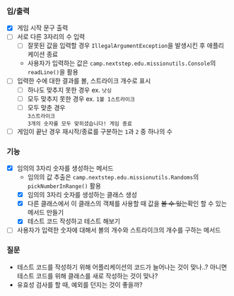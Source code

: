 ### 입/출력
- [x] 게임 시작 문구 출력
- [ ] 서로 다른 3자리의 수 입력
  - [ ] 잘못된 값을 입력할 경우 `IllegalArgumentException`을 발생시킨 후 애플리케이션 종료
  - 사용자가 입력하는 값은 `camp.nextstep.edu.missionutils.Console`의 `readLine()`을 활용
- [ ] 입력한 수에 대한 결과를 볼, 스트라이크 개수로 표시
  - [ ] 하나도 맞추지 못한 경우 ex. `낫싱`
  - [ ] 모두 맞추지 못한 경우 ex. `1볼 1스트라이크`
  - [ ] 모두 맞춘 경우</br>
  `3스트라이크`</br>
  `3개의 숫자를 모두 맞히셨습니다! 게임 종료`
- [ ] 게임이 끝난 경우 재시작/종료를 구분하는 `1`과 `2` 중 하나의 수
### 기능
- [x] 임의의 3자리 숫자를 생성하는 메서드
    - 임의의 값 추출은 `camp.nextstep.edu.missionutils.Randoms`의 `pickNumberInRange()` 활용
    - [x] 임의의 3자리 숫자를 생성하는 클래스 생성
    - [x] 다른 클래스에서 이 클래스의 객체를 사용할 때 값을 ~~볼 수 있는~~확인 할 수 있는 메서드 만들기
    - [x] 테스트 코드 작성하고 테스트 해보기
- [ ] 사용자가 입력한 숫자에 대해서 볼의 개수와 스트라이크의 개수를 구하는 메서드

### 질문
- 테스트 코드를 작성하기 위해 어플리케이션의 코드가 늘어나는 것이 맞나..? 아니면 테스트 코드를 위해 클래스를 새로 작성하는 것이 맞나?
- 유효성 검사를 할 때, 예외를 던지는 것이 좋을까?